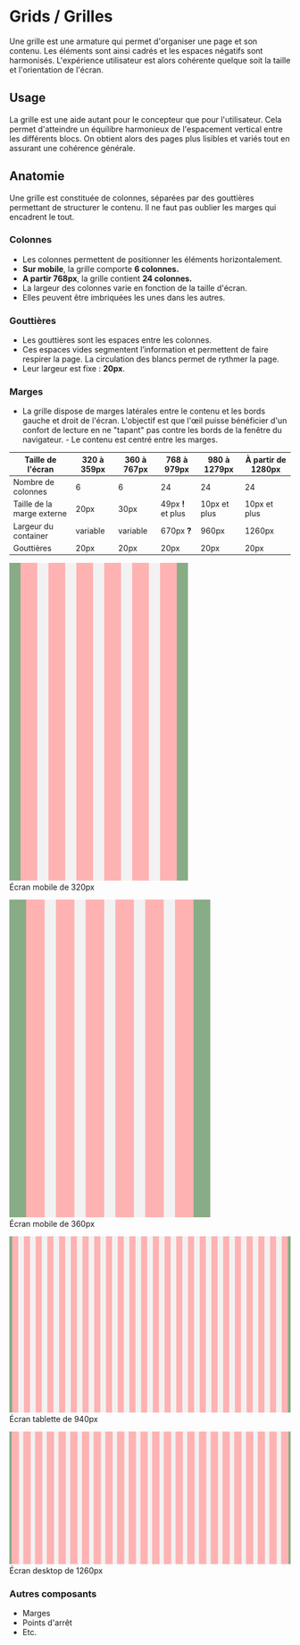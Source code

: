 # Grids / Grilles

Une grille est une armature qui permet d'organiser une page et son contenu. Les éléments sont ainsi cadrés et les espaces négatifs sont harmonisés. L'expérience utilisateur est alors cohérente quelque soit la taille et l'orientation de l'écran.


## Usage

La grille est une aide autant pour le concepteur que pour l'utilisateur. Cela permet d'atteindre un équilibre harmonieux de l'espacement vertical entre les différents blocs. On obtient alors des pages plus lisibles et variés tout en assurant une cohérence générale.

## Anatomie

Une grille est constituée de colonnes, séparées par des gouttières permettant de structurer le contenu. Il ne faut pas oublier les marges qui encadrent le tout.


### Colonnes

- Les colonnes permettent de positionner les éléments horizontalement.
- **Sur mobile**, la grille comporte **6 colonnes.**
- **A partir 768px**, la grille contient **24 colonnes.**
- La largeur des colonnes varie en fonction de la taille d'écran.
- Elles peuvent être imbriquées les unes dans les autres.


### Gouttières

- Les gouttières sont les espaces entre les colonnes.
- Ces espaces vides segmentent l’information et permettent de faire respirer la page. La circulation des blancs permet de rythmer la page.
- Leur largeur est fixe : **20px**.

### Marges
- La grille dispose de marges latérales entre le contenu et les bords gauche et droit de l'écran. L'objectif est que l'œil puisse bénéficier d'un confort de lecture en ne "tapant" pas contre les bords de la fenêtre du navigateur.
- Le contenu est centré entre les marges.

Taille de l'écran | 320 à 359px | 360 à 767px | 768 à 979px | 980 à 1279px | À partir de 1280px
------------ | ------------- | ------------- | ------------- | ------------- | -------------
Nombre de colonnes | 6 | 6 | 24 | 24 | 24
Taille de la marge externe | 20px | 30px | 49px **!** et plus | 10px et plus | 10px et plus
Largeur du container  | variable  |  variable | 670px **?**  | 960px  | 1260px
Gouttières | 20px | 20px | 20px | 20px | 20px

<div class="do-dont">
<div class="do">

![grid__320](design/grid__320.png)
<br/> Écran mobile de 320px


![grid__360](design/grid__360.png)
<br/> Écran mobile de 360px


![grid__940](design/grid__940.png)
<br/> Écran tablette de 940px


![grid__1260](design/grid__1260.png)
<br/> Écran desktop de 1260px

### Autres composants
- Marges
- Points d'arrêt
- Etc.
